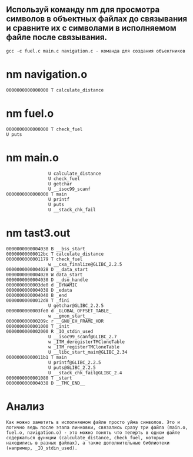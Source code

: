 ## Используй команду nm для просмотра символов в объектных файлах до связывания и сравните их с символами в исполняемом файле после связывания.

    gcc -c fuel.c main.c navigation.c - команда для создания объектников

# nm navigation.o
    0000000000000000 T calculate_distance

# nm fuel.o
    0000000000000000 T check_fuel
    U puts

# nm main.o
                    U calculate_distance
                    U check_fuel
                    U getchar
                    U __isoc99_scanf
    0000000000000000 T main
                    U printf
                    U puts
                    U __stack_chk_fail

# nm tast3.out

    0000000000004038 B __bss_start
    00000000000012bc T calculate_distance
    0000000000001179 T check_fuel
                    w __cxa_finalize@GLIBC_2.2.5
    0000000000004028 D __data_start
    0000000000004028 W data_start
    0000000000004030 D __dso_handle
    0000000000003de0 d _DYNAMIC
    0000000000004038 D _edata
    0000000000004040 B _end
    00000000000012d8 T _fini
                    U getchar@GLIBC_2.2.5
    0000000000003fe8 d _GLOBAL_OFFSET_TABLE_
                    w __gmon_start__
    000000000000209c r __GNU_EH_FRAME_HDR
    0000000000001000 T _init
    0000000000002000 R _IO_stdin_used
                    U __isoc99_scanf@GLIBC_2.7
                    w _ITM_deregisterTMCloneTable
                    w _ITM_registerTMCloneTable
                    U __libc_start_main@GLIBC_2.34
    00000000000011b1 T main
                    U printf@GLIBC_2.2.5
                    U puts@GLIBC_2.2.5
                    U __stack_chk_fail@GLIBC_2.4
    0000000000001080 T _start
    0000000000004038 D __TMC_END__

# Анализ
    Как можно заметить в исполняемом файле просто уйма символов. Это и логично ведь после этапа линковки, связались сразу три файла (main.o, fuel.o, navigation.o) - это можно понять что теперть в одном файле содержаться функции (calculate_distance, check_fuel, которые находились в разных файлах), а также дополнительные библиотеки (например, _IO_stdin_used).